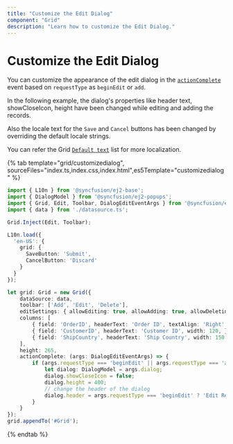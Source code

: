 ```yaml
---
title: "Customize the Edit Dialog"
component: "Grid"
description: "Learn how to customize the Edit Dialog."
---
```


# Customize the Edit Dialog

You can customize the appearance of the edit dialog in the [`actionComplete`](../../api/grid/#actioncomplete) event based on `requestType` as `beginEdit` or `add`.

In the following example, the dialog's properties like header text, showCloseIcon, height have been changed while editing and adding the records.

Also the locale text for the `Save` and `Cancel` buttons has been changed by overriding the default locale strings.

You can refer the Grid [`Default text`](../grid/global-local/) list for more localization.

{% tab template="grid/customizedialog", sourceFiles="index.ts,index.css,index.html",es5Template="customizedialog" %}

```typescript
import { L10n } from '@syncfusion/ej2-base';
import { DialogModel } from '@syncfusion/ej2-popups';
import { Grid, Edit, Toolbar, DialogEditEventArgs } from '@syncfusion/ej2-grids';
import { data } from './datasource.ts';

Grid.Inject(Edit, Toolbar);

L10n.load({
  'en-US': {
    grid: {
      SaveButton: 'Submit',
      CancelButton: 'Discard'
    }
  }
});

let grid: Grid = new Grid({
    dataSource: data,
    toolbar: ['Add', 'Edit', 'Delete'],
    editSettings: { allowEditing: true, allowAdding: true, allowDeleting: true, mode: 'Dialog' },
    columns: [
        { field: 'OrderID', headerText: 'Order ID', textAlign: 'Right', width: 100, isPrimaryKey: true },
        { field: 'CustomerID', headerText: 'Customer ID', width: 120, },
        { field: 'ShipCountry', headerText: 'Ship Country', width: 150 }
    ],
    height: 265,
    actionComplete: (args: DialogEditEventArgs) => {
        if (args.requestType === 'beginEdit' || args.requestType === 'add') {
            let dialog: DialogModel = args.dialog;
            dialog.showCloseIcon = false;
            dialog.height = 400;
            // change the header of the dialog
            dialog.header = args.requestType === 'beginEdit' ? 'Edit Record of ' + args.rowData['CustomerID'] : 'New Customer';
        }
    }
});
grid.appendTo('#Grid');

```

{% endtab %}
